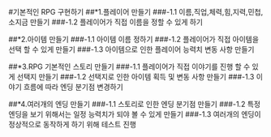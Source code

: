 #기본적인 RPG 구현하기
##*1.플레이어 만들기
###-1.1 이름,직업,체력,힘,지력,민첩,소지금 만들기
###-1.2 플레이어가 직접 이름을 정할 수 있게 하기

##*2.아이템 만들기
###-1.1 아이템 이름 정하기
###-1.2 플레이어가 직접 아이템을 선택 할 수 있게 만들기
###-1.3 아이템으로 인한 플레이어 능력치 변동 사항 만들기

##*3.RPG 기본적인 스토리 만들기
###-1.1 플레이어가 직접 이야기를 진행 할 수 있게 선택지 만들기
###-1.2 선택지로 인한 아이템 획득 및 변동 사항 만들기
###-1.3 이야기 흐름에 따라 엔딩 분기점 변경하기

##*4.여러개의 엔딩 만들기
###-1.1 스토리로 인한 엔딩 분기점 만들기
###-1.2 특정 엔딩을 보기 위해서는 일정 능력치가 되야 볼 수 있게 만들기
###-1.3 여러개의 엔딩이 정상적으로 동작하게 하기 위해 테스트 진행
